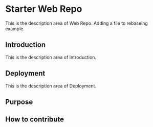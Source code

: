# Starter Web Repo

This is the description area of Web Repo.
Adding a file to rebaseing example.

## Introduction

This is the description area of Introduction.

## Deployment

This is the description area of Deployment.

## Purpose

## How to contribute